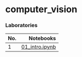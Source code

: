 # computer_vision

### Laboratories

| No.             |          Notebooks |
| -----------------  | -----------------------------------------------------------------: |
| 1  | [01_intro.ipynb](https://github.com/YgLK/computer_vision/blob/main/lab01/01_intro.ipynb) |
<!-- 
| 2     | [lab2.ipynb]() |
| 3         | [lab3.ipynb]() |
| 4                | [lab4.ipynb]() |
| 5     | [lab5.ipynb]() |
| 6    | [lab6.ipynb]() |
| 7         | [lab7.ipynb]() | 
| 8  | [lab8.ipynb]() | 
| 9  | [lab9.ipynb]() | 
| 10  | [lab10.ipynb]() | 
| 11  | [lab11.ipynb]() | 
| 12  | [lab12.ipynb]() | 
| 13  | [lab12.ipynb]() | 
| 14  | [lab12.ipynb]() |  
-->

